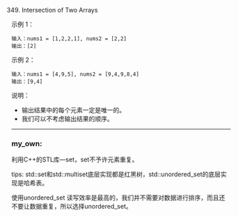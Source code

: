 349. Intersection of Two Arrays

示例 1：
```
输入：nums1 = [1,2,2,1], nums2 = [2,2]
输出：[2]
```
示例 2：

```
输入：nums1 = [4,9,5], nums2 = [9,4,9,8,4]
输出：[9,4]
```

说明：

- 输出结果中的每个元素一定是唯一的。
- 我们可以不考虑输出结果的顺序。
 
 
 ---------
 
 ### my_own:
 
利用C++的STL库—set，set不予许元素重复。

tips:
std::set和std::multiset底层实现都是红黑树，std::unordered_set的底层实现是哈希表。

使用unordered_set 读写效率是最高的，我们并不需要对数据进行排序，而且还不要让数据重复，所以选择unordered_set。
